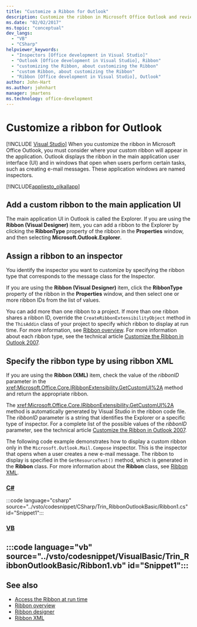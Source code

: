 ```yaml
---
title: "Customize a Ribbon for Outlook"
description: Customize the ribbon in Microsoft Office Outlook and review consideration for your application, such as the location of the ribbon.
ms.date: "02/02/2017"
ms.topic: "conceptual"
dev_langs:
  - "VB"
  - "CSharp"
helpviewer_keywords:
  - "Inspectors [Office development in Visual Studio]"
  - "Outlook [Office development in Visual Studio], Ribbon"
  - "customizing the Ribbon, about customizing the Ribbon"
  - "custom Ribbon, about customizing the Ribbon"
  - "Ribbon [Office development in Visual Studio], Outlook"
author: John-Hart
ms.author: johnhart
manager: jmartens
ms.technology: office-development
---
```

# Customize a ribbon for Outlook

 [!INCLUDE [Visual Studio](~/includes/applies-to-version/vs-windows-only.md)]
  When you customize the ribbon in Microsoft Office Outlook, you must consider where your custom ribbon will appear in the application. Outlook displays the ribbon in the main application user interface (UI) and in windows that open when users perform certain tasks, such as creating e-mail messages. These application windows are named inspectors.

 [!INCLUDE[appliesto_olkallapp](../vsto/includes/appliesto-olkallapp-md.md)]

## Add a custom ribbon to the main application UI
 The main application UI in Outlook is called the Explorer. If you are using the **Ribbon (Visual Designer)** item, you can add a ribbon to the Explorer by clicking the **RibbonType** property of the ribbon in the **Properties** window, and then selecting **Microsoft.Outlook.Explorer**.

## Assign a ribbon to an inspector
 You identify the inspector you want to customize by specifying the ribbon type that corresponds to the message class for the Inspector.

 If you are using the **Ribbon (Visual Designer)** item, click the **RibbonType** property of the ribbon in the **Properties** window, and then select one or more ribbon IDs from the list of values.

 You can add more than one ribbon to a project. If more than one ribbon shares a ribbon ID, override the `CreateRibbonExtensibilityObject` method in the `ThisAddin` class of your project to specify which ribbon to display at run time. For more information, see [Ribbon overview](../vsto/ribbon-overview.md). For more information about each ribbon type, see the technical article [Customize the Ribbon in Outlook 2007](/previous-versions/office/developer/office-2007/bb226712(v=office.12)).

## Specify the ribbon type by using ribbon XML
 If you are using the **Ribbon (XML)** item, check the value of the *ribbonID* parameter in the <xref:Microsoft.Office.Core.IRibbonExtensibility.GetCustomUI%2A> method and return the appropriate ribbon.

 The <xref:Microsoft.Office.Core.IRibbonExtensibility.GetCustomUI%2A> method is automatically generated by Visual Studio in the ribbon code file. The *ribbonID* parameter is a string that identifies the Explorer or a specific type of inspector. For a complete list of the possible values of the *ribbonID* parameter, see the technical article [Customize the Ribbon in Outlook 2007](/previous-versions/office/developer/office-2007/bb226712(v=office.12)).

 The following code example demonstrates how to display a custom ribbon only in the `Microsoft.Outlook.Mail.Compose` inspector. This is the inspector that opens when a user creates a new e-mail message. The ribbon to display is specified in the `GetResourceText()` method, which is generated in the **Ribbon** class. For more information about the **Ribbon** class, see [Ribbon XML](../vsto/ribbon-xml.md).

 ### [C#](#tab/csharp)
 :::code language="csharp" source="../vsto/codesnippet/CSharp/Trin_RibbonOutlookBasic/Ribbon1.cs" id="Snippet1":::

 ### [VB](#tab/vb)
 :::code language="vb" source="../vsto/codesnippet/VisualBasic/Trin_RibbonOutlookBasic/Ribbon1.vb" id="Snippet1":::
 ---

## See also
- [Access the Ribbon at run time](../vsto/accessing-the-ribbon-at-run-time.md)
- [Ribbon overview](../vsto/ribbon-overview.md)
- [Ribbon designer](../vsto/ribbon-designer.md)
- [Ribbon XML](../vsto/ribbon-xml.md)

